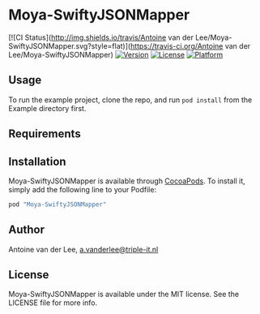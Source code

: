 # Moya-SwiftyJSONMapper

[![CI Status](http://img.shields.io/travis/Antoine van der Lee/Moya-SwiftyJSONMapper.svg?style=flat)](https://travis-ci.org/Antoine van der Lee/Moya-SwiftyJSONMapper)
[![Version](https://img.shields.io/cocoapods/v/Moya-SwiftyJSONMapper.svg?style=flat)](http://cocoapods.org/pods/Moya-SwiftyJSONMapper)
[![License](https://img.shields.io/cocoapods/l/Moya-SwiftyJSONMapper.svg?style=flat)](http://cocoapods.org/pods/Moya-SwiftyJSONMapper)
[![Platform](https://img.shields.io/cocoapods/p/Moya-SwiftyJSONMapper.svg?style=flat)](http://cocoapods.org/pods/Moya-SwiftyJSONMapper)

## Usage

To run the example project, clone the repo, and run `pod install` from the Example directory first.

## Requirements

## Installation

Moya-SwiftyJSONMapper is available through [CocoaPods](http://cocoapods.org). To install
it, simply add the following line to your Podfile:

```ruby
pod "Moya-SwiftyJSONMapper"
```

## Author

Antoine van der Lee, a.vanderlee@triple-it.nl

## License

Moya-SwiftyJSONMapper is available under the MIT license. See the LICENSE file for more info.

